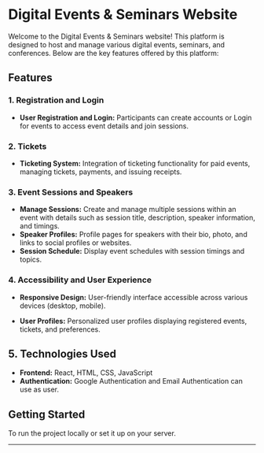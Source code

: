 # Digital Events & Seminars Website

Welcome to the Digital Events & Seminars website! This platform is designed to host and manage various digital events, seminars, and conferences. Below are the key features offered by this platform:

## Features


### 1. Registration and Login

- **User Registration and Login:** Participants can create accounts or Login for events to access event details and join sessions.

### 2. Tickets

- **Ticketing System:** Integration of ticketing functionality for paid events, managing tickets, payments, and issuing receipts.

### 3. Event Sessions and Speakers

- **Manage Sessions:** Create and manage multiple sessions within an event with details such as session title, description, speaker information, and timings.
- **Speaker Profiles:** Profile pages for speakers with their bio, photo, and links to social profiles or websites.
- **Session Schedule:** Display event schedules with session timings and topics.


### 4. Accessibility and User Experience

- **Responsive Design:** User-friendly interface accessible across various devices (desktop, mobile).

- **User Profiles:** Personalized user profiles displaying registered events, tickets, and preferences.


## 5. Technologies Used

- **Frontend:** React, HTML, CSS, JavaScript
- **Authentication:** Google Authentication and Email Authentication can use as user.


## Getting Started

To run the project locally or set it up on your server.

---

